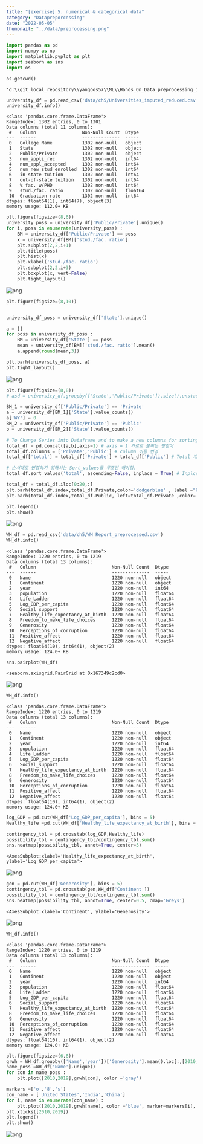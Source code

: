 ```yaml
---
title: "[exercise] 5. numerical & categorical data"
category: "Datapreporcessing"
date: "2022-05-05"
thumbnail: "../data/preprocessing.png"
---
```


```python
import pandas as pd
import numpy as np
import matplotlib.pyplot as plt
import seaborn as sns
import os

os.getcwd()
```

    'd:\\git_local_repository\\yangoos57\\ML\\Hands_On_Data_preprocessing_in_python\\Part2'

```python
university_df = pd.read_csv('data/ch5/Universities_imputed_reduced.csv')
university_df.info()
```

    <class 'pandas.core.frame.DataFrame'>
    RangeIndex: 1302 entries, 0 to 1301
    Data columns (total 11 columns):
     #   Column                 Non-Null Count  Dtype
    ---  ------                 --------------  -----
     0   College Name           1302 non-null   object
     1   State                  1302 non-null   object
     2   Public/Private         1302 non-null   object
     3   num_appli_rec          1302 non-null   int64
     4   num_appl_accepted      1302 non-null   int64
     5   num_new_stud_enrolled  1302 non-null   int64
     6   in-state tuition       1302 non-null   int64
     7   out-of-state tuition   1302 non-null   int64
     8   % fac. w/PHD           1302 non-null   int64
     9   stud./fac. ratio       1302 non-null   float64
     10  Graduation rate        1302 non-null   int64
    dtypes: float64(1), int64(7), object(3)
    memory usage: 112.0+ KB

```python
plt.figure(figsize=(8,6))
university_poss = university_df['Public/Private'].unique()
for i, poss in enumerate(university_poss) :
    BM = university_df['Public/Private'] == poss
    x = university_df[BM]['stud./fac. ratio']
    plt.subplot(2,2,i+1)
    plt.title(poss)
    plt.hist(x)
    plt.xlabel('stud./fac. ratio')
    plt.subplot(2,2,i+3)
    plt.boxplot(x, vert=False)
    plt.tight_layout()
```

![png](output_2_0.png)

```python
plt.figure(figsize=(8,10))


university_df_poss = university_df['State'].unique()

a = []
for poss in university_df_poss :
    BM = university_df['State'] == poss
    mean = university_df[BM]['stud./fac. ratio'].mean()
    a.append(round(mean,3))

plt.barh(university_df_poss, a)
plt.tight_layout()
```

![png](output_3_0.png)

```python
plt.figure(figsize=(8,8))
# asd = university_df.groupby(['State','Public/Private']).size().unstack().plot.barh(stacked=True,figsize=(10,10), yticks= k)

BM_1 = university_df['Public/Private'] == 'Private'
a = university_df[BM_1]['State'].value_counts()
a['WY'] = 0
BM_2 = university_df['Public/Private'] == 'Public'
b = university_df[BM_2]['State'].value_counts()

# To Change Series into Dataframe and to make a new columns for sorting
total_df = pd.concat([a,b],axis=1) # axis = 1 가로로 붙히는 명령어
total_df.columns = ['Private','Public'] # column 이름 변경
total_df['total'] = total_df['Private'] + total_df['Public'] # Total 계산

# 순서대로 변경하기 위해서는 Sort_values를 무조건 해야함.
total_df.sort_values('total', ascending=False, inplace = True) # Inplce하면 원본파일 건드림

total_df = total_df.iloc[0:20,:]
plt.barh(total_df.index,total_df.Private,color='dodgerblue' , label ="Private")
plt.barh(total_df.index,total_df.Public, left=total_df.Private ,color='violet', label ="Public") # barh에서는 left, bar에서는 bottom

plt.legend()
plt.show()
```

![png](output_4_0.png)

```python
WH_df = pd.read_csv('data/ch5/WH Report_preprocessed.csv')
WH_df.info()
```

    <class 'pandas.core.frame.DataFrame'>
    RangeIndex: 1220 entries, 0 to 1219
    Data columns (total 13 columns):
     #   Column                            Non-Null Count  Dtype
    ---  ------                            --------------  -----
     0   Name                              1220 non-null   object
     1   Continent                         1220 non-null   object
     2   year                              1220 non-null   int64
     3   population                        1220 non-null   float64
     4   Life_Ladder                       1220 non-null   float64
     5   Log_GDP_per_capita                1220 non-null   float64
     6   Social_support                    1220 non-null   float64
     7   Healthy_life_expectancy_at_birth  1220 non-null   float64
     8   Freedom_to_make_life_choices      1220 non-null   float64
     9   Generosity                        1220 non-null   float64
     10  Perceptions_of_corruption         1220 non-null   float64
     11  Positive_affect                   1220 non-null   float64
     12  Negative_affect                   1220 non-null   float64
    dtypes: float64(10), int64(1), object(2)
    memory usage: 124.0+ KB

```python
sns.pairplot(WH_df)
```

    <seaborn.axisgrid.PairGrid at 0x167349c2cd0>

![png](output_6_1.png)

```python
WH_df.info()
```

    <class 'pandas.core.frame.DataFrame'>
    RangeIndex: 1220 entries, 0 to 1219
    Data columns (total 13 columns):
     #   Column                            Non-Null Count  Dtype
    ---  ------                            --------------  -----
     0   Name                              1220 non-null   object
     1   Continent                         1220 non-null   object
     2   year                              1220 non-null   int64
     3   population                        1220 non-null   float64
     4   Life_Ladder                       1220 non-null   float64
     5   Log_GDP_per_capita                1220 non-null   float64
     6   Social_support                    1220 non-null   float64
     7   Healthy_life_expectancy_at_birth  1220 non-null   float64
     8   Freedom_to_make_life_choices      1220 non-null   float64
     9   Generosity                        1220 non-null   float64
     10  Perceptions_of_corruption         1220 non-null   float64
     11  Positive_affect                   1220 non-null   float64
     12  Negative_affect                   1220 non-null   float64
    dtypes: float64(10), int64(1), object(2)
    memory usage: 124.0+ KB

```python
log_GDP = pd.cut(WH_df['Log_GDP_per_capita'], bins = 5)
Healthy_life =pd.cut(WH_df['Healthy_life_expectancy_at_birth'], bins = 5)

contingency_tbl = pd.crosstab(log_GDP,Healthy_life)
possibility_tbl = contingency_tbl/contingency_tbl.sum()
sns.heatmap(possibility_tbl, annot=True, center=5)
```

    <AxesSubplot:xlabel='Healthy_life_expectancy_at_birth', ylabel='Log_GDP_per_capita'>

![png](output_9_1.png)

```python
gen = pd.cut(WH_df['Generosity'], bins = 5)
contingency_tbl = pd.crosstab(gen,WH_df['Continent'])
possibility_tbl = contingency_tbl/contingency_tbl.sum()
sns.heatmap(possibility_tbl, annot=True, center=0.5, cmap='Greys')
```

    <AxesSubplot:xlabel='Continent', ylabel='Generosity'>

![png](output_10_1.png)

```python
WH_df.info()
```

    <class 'pandas.core.frame.DataFrame'>
    RangeIndex: 1220 entries, 0 to 1219
    Data columns (total 13 columns):
     #   Column                            Non-Null Count  Dtype
    ---  ------                            --------------  -----
     0   Name                              1220 non-null   object
     1   Continent                         1220 non-null   object
     2   year                              1220 non-null   int64
     3   population                        1220 non-null   float64
     4   Life_Ladder                       1220 non-null   float64
     5   Log_GDP_per_capita                1220 non-null   float64
     6   Social_support                    1220 non-null   float64
     7   Healthy_life_expectancy_at_birth  1220 non-null   float64
     8   Freedom_to_make_life_choices      1220 non-null   float64
     9   Generosity                        1220 non-null   float64
     10  Perceptions_of_corruption         1220 non-null   float64
     11  Positive_affect                   1220 non-null   float64
     12  Negative_affect                   1220 non-null   float64
    dtypes: float64(10), int64(1), object(2)
    memory usage: 124.0+ KB

```python
plt.figure(figsize=(6,8))
grwh = WH_df.groupby(['Name','year'])['Generosity'].mean().loc[:,[2010,2019]]
name_poss =WH_df['Name'].unique()
for con in name_poss :
    plt.plot([2010,2019],grwh[con], color ='gray')

markers =['o','8','s']
con_name = ['United States','India','China']
for i, name in enumerate(con_name) :
    plt.plot([2010,2019],grwh[name], color ='blue', marker=markers[i], label=name)
plt.xticks([2010,2019])
plt.legend()
plt.show()
```

![png](output_12_0.png)

```python

```

```python

```
